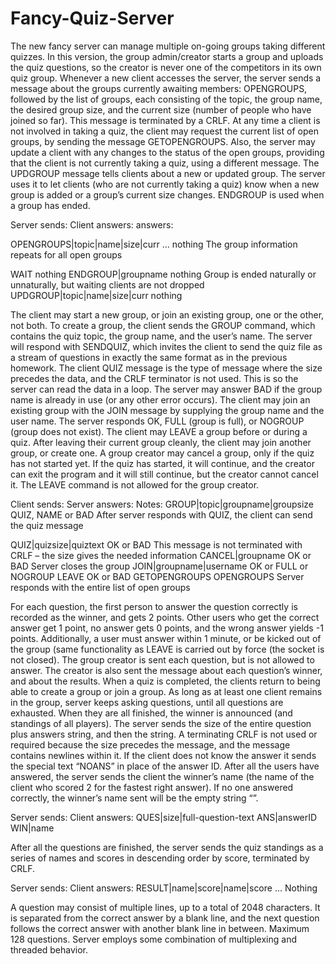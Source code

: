# Fancy-Quiz-Server

The new fancy server can manage multiple on-going groups taking different quizzes. In this version, the group admin/creator starts a group and uploads the quiz questions, so the creator is never one of the competitors in its own quiz group. Whenever a new client accesses the server, the server sends a message about the groups currently awaiting members: OPENGROUPS, followed by the list of groups, each consisting of the topic, the group name, the desired group size, and the current size (number of people who have joined so far). This message is terminated by a CRLF. At any time a client is not involved in taking a quiz, the client may request the current list of open groups, by sending the message GETOPENGROUPS. Also, the server may update a client with any changes to the status of the open groups, providing that the client is not currently taking a quiz, using a different message. The UPDGROUP message tells clients about a new or updated group. The server uses it to let clients (who are not currently taking a quiz) know when a new group is added or a group’s current size changes. ENDGROUP is used when a group has ended.


Server sends:                          Client answers:                           answers:
                                       
                                    
OPENGROUPS|topic|name|size|curr …      nothing                        The group information repeats for all open groups
                                                                      
WAIT                                   nothing
ENDGROUP|groupname                     nothing                        Group is ended naturally or unnaturally, but
                                                                      waiting clients are not dropped
UPDGROUP|topic|name|size|curr          nothing



The client may start a new group, or join an existing group, one or the other, not both. To create a group, the client sends the GROUP command, which contains the quiz topic, the group name, and the user’s name. The server will respond with SENDQUIZ, which invites the client to send the quiz file as a stream of questions in exactly the same format as in the previous homework. The client QUIZ message is the type of message where the size precedes the data, and the CRLF terminator is not used. This is so the server can read the data in a loop. The server may answer BAD if the group name is already in use (or any other error occurs). The client may join an existing group with the JOIN message by supplying the group name and the user name. The server responds OK, FULL (group is full), or NOGROUP (group does not exist). The client may LEAVE a group before or during a quiz. After leaving their current group cleanly, the client may join another group, or create one. A group creator may cancel a group, only if the quiz has not started yet. If the quiz has started, it will continue, and the creator can exit the program and it will still continue, but the creator cannot cancel it. The LEAVE command is not allowed for the group creator.

Client sends:                          Server answers:                Notes:
GROUP|topic|groupname|groupsize        QUIZ, NAME or BAD              After server responds with QUIZ, the client can send the quiz message
                                                                
QUIZ|quizsize|quiztext                 OK or BAD                      This message is not terminated with
                                                                      CRLF – the size gives the needed
                                                                      information
CANCEL|groupname                       OK or BAD                      Server closes the group
JOIN|groupname|username                OK or FULL or
                                       NOGROUP
LEAVE                                  OK or BAD
GETOPENGROUPS                          OPENGROUPS                     Server responds with the entire list of
                                                                      open groups
                                                                      
For each question, the first person to answer the question correctly is recorded as the winner, and gets 2 points. Other users who get the correct answer get 1 point, no answer gets 0 points, and the wrong answer yields -1 points. Additionally, a user must answer within 1 minute, or be kicked out of the group (same functionality as LEAVE is carried out by force (the socket is not closed). The group creator is sent each question, but is not allowed to answer. The creator is also sent the message about each question’s winner, and about the results. When a quiz is completed, the clients return to being able to create a group or join a group. As long as at least one client remains in the group, server keeps asking questions, until all questions are exhausted. When they are all finished, the winner is announced (and standings of all players). The server sends the size of the entire question plus answers string, and then the string. A terminating CRLF is not used or required because the size precedes the message, and the message contains newlines within it. If the client does not know the answer it sends the special text “NOANS” in place of the answer ID. After all the users have answered, the server sends the client the winner’s name (the name of the client who scored 2 for the fastest right answer). If no one answered correctly, the winner’s name sent will be the empty string “”. 

Server sends:                                                       Client answers:
QUES|size|full-question-text                                        ANS|answerID
WIN|name

After all the questions are finished, the server sends the quiz standings as a series of names and scores in descending order by score, terminated by CRLF.

Server sends:                                                       Client answers:
RESULT|name|score|name|score …                                      Nothing

A question may consist of multiple lines, up to a total of 2048 characters. It is separated from the correct answer by a blank line, and the next question follows the correct answer with another blank line in between. Maximum 128 questions. Server employs some combination of multiplexing and threaded behavior.
